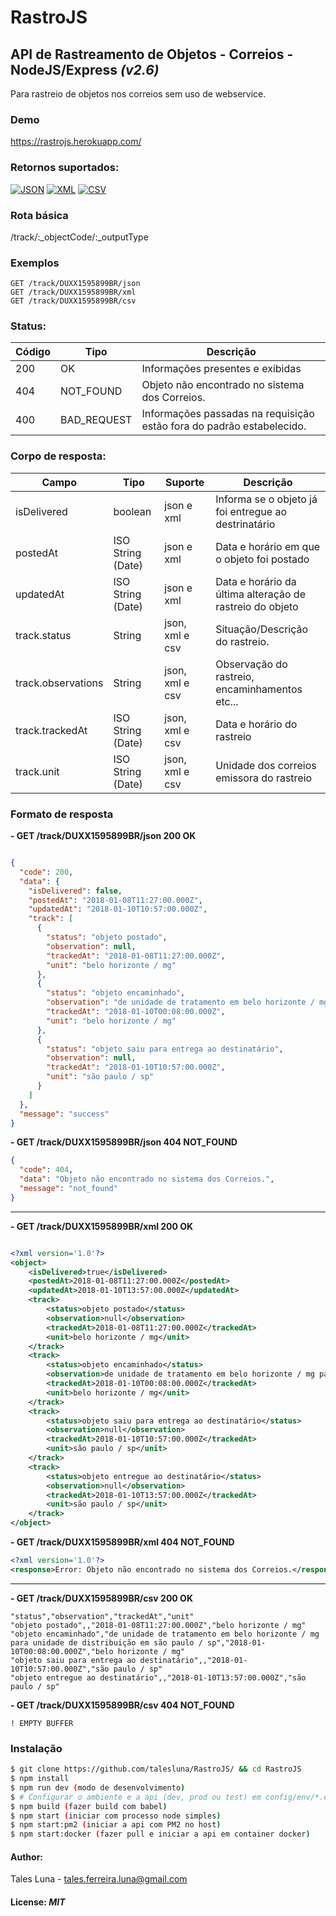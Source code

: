 # RastroJS

## API de Rastreamento de Objetos - Correios - NodeJS/Express *(v2.6)*
Para rastreio de objetos nos correios sem uso de webservice.

### Demo

https://rastrojs.herokuapp.com/



### Retornos suportados:
[![JSON](https://img.shields.io/badge/JSON-yellowgreen.svg?style=flat-square)](#)
[![XML](https://img.shields.io/badge/XML-blue.svg?style=flat-square)](#)
[![CSV](https://img.shields.io/badge/CSV-red.svg?style=flat-square)](#)


### Rota básica
/track/:_objectCode/:_outputType

### Exemplos
``` 
GET /track/DUXX1595899BR/json
GET /track/DUXX1595899BR/xml
GET /track/DUXX1595899BR/csv
```


### Status:

|Código|Tipo|Descrição|
|---|---|---|
|200|OK|Informações presentes e exibidas
|404|NOT_FOUND|Objeto não encontrado no sistema dos Correios.
|400|BAD_REQUEST|Informações passadas na requisição estão fora do padrão estabelecido.


### Corpo de resposta:
|Campo|Tipo|Suporte|Descrição
|---|---|---|---|
|isDelivered|boolean|json e xml|Informa se o objeto já foi entregue ao destrinatário
|postedAt|ISO String (Date)|json e xml|Data e horário em que o objeto foi postado
|updatedAt|ISO String (Date)|json e xml|Data e horário da última alteração de rastreio do objeto
|track.status|String|json, xml e csv|Situação/Descrição do rastreio.
|track.observations|String|json, xml e csv|Observação do rastreio, encaminhamentos etc...
|track.trackedAt|ISO String (Date)|json, xml e csv|Data e horário do rastreio
|track.unit|ISO String (Date)|json, xml e csv|Unidade dos correios emissora do rastreio

### Formato de resposta


**- GET /track/DUXX1595899BR/json 200 OK**

```json

{
  "code": 200,
  "data": {
    "isDelivered": false,
    "postedAt": "2018-01-08T11:27:00.000Z",
    "updatedAt": "2018-01-10T10:57:00.000Z",
    "track": [
      {
        "status": "objeto postado",
        "observation": null,
        "trackedAt": "2018-01-08T11:27:00.000Z",
        "unit": "belo horizonte / mg"
      },
      {
        "status": "objeto encaminhado",
        "observation": "de unidade de tratamento em belo horizonte / mg para unidade de distribuição em são paulo / sp",
        "trackedAt": "2018-01-10T00:08:00.000Z",
        "unit": "belo horizonte / mg"
      },
      {
        "status": "objeto saiu para entrega ao destinatário",
        "observation": null,
        "trackedAt": "2018-01-10T10:57:00.000Z",
        "unit": "são paulo / sp"
      }
    ]  
  },
  "message": "success"
}
```


**- GET /track/DUXX1595899BR/json 404 NOT_FOUND**


```json
{
  "code": 404,
  "data": "Objeto não encontrado no sistema dos Correios.",
  "message": "not_found"
}
```
---

**- GET /track/DUXX1595899BR/xml 200 OK**


```xml

<?xml version='1.0'?>
<object>
    <isDelivered>true</isDelivered>
    <postedAt>2018-01-08T11:27:00.000Z</postedAt>
    <updatedAt>2018-01-10T13:57:00.000Z</updatedAt>
    <track>
        <status>objeto postado</status>
        <observation>null</observation>
        <trackedAt>2018-01-08T11:27:00.000Z</trackedAt>
        <unit>belo horizonte / mg</unit>
    </track>
    <track>
        <status>objeto encaminhado</status>
        <observation>de unidade de tratamento em belo horizonte / mg para unidade de distribuição em são paulo / sp</observation>
        <trackedAt>2018-01-10T00:08:00.000Z</trackedAt>
        <unit>belo horizonte / mg</unit>
    </track>
    <track>
        <status>objeto saiu para entrega ao destinatário</status>
        <observation>null</observation>
        <trackedAt>2018-01-10T10:57:00.000Z</trackedAt>
        <unit>são paulo / sp</unit>
    </track>
    <track>
        <status>objeto entregue ao destinatário</status>
        <observation>null</observation>
        <trackedAt>2018-01-10T13:57:00.000Z</trackedAt>
        <unit>são paulo / sp</unit>
    </track>         
</object>
```

**- GET /track/DUXX1595899BR/xml 404 NOT_FOUND**


```xml
<?xml version='1.0'?>
<response>Error: Objeto não encontrado no sistema dos Correios.</response>
```
---


**- GET /track/DUXX1595899BR/csv 200 OK**

```CSV
"status","observation","trackedAt","unit"
"objeto postado",,"2018-01-08T11:27:00.000Z","belo horizonte / mg"
"objeto encaminhado","de unidade de tratamento em belo horizonte / mg para unidade de distribuição em são paulo / sp","2018-01-10T00:08:00.000Z","belo horizonte / mg"
"objeto saiu para entrega ao destinatário",,"2018-01-10T10:57:00.000Z","são paulo / sp"
"objeto entregue ao destinatário",,"2018-01-10T13:57:00.000Z","são paulo / sp"
```

**- GET /track/DUXX1595899BR/csv 404 NOT_FOUND**

```
! EMPTY BUFFER
```


### Instalação

```sh
$ git clone https://github.com/talesluna/RastroJS/ && cd RastroJS
$ npm install
$ npm run dev (modo de desenvolvimento)
$ # Configurar o ambiente e a api (dev, prod ou test) em config/env/*.env.js
$ npm build (fazer build com babel)
$ npm start (iniciar com processo node simples)
$ npm start:pm2 (iniciar a api com PM2 no host)
$ npm start:docker (fazer pull e iniciar a api em container docker)
```



#### Author: 
Tales Luna - <tales.ferreira.luna@gmail.com>
#### License: *MIT*

